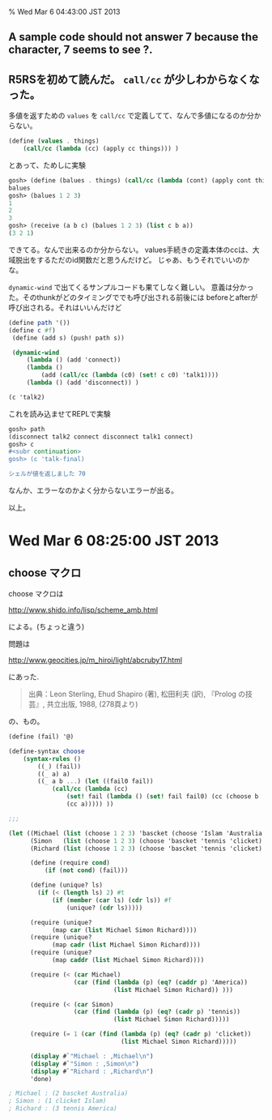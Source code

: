 % Wed Mar  6 04:43:00 JST 2013

## A sample code should not answer 7 because the character, 7 seems to see ?.

R5RSを初めて読んだ。
`call/cc` が少しわからなくなった。
---

多値を返すための `values` を `call/cc` で定義してて、なんで多値になるのか分からない。

```scheme
(define (values . things)
    (call/cc (lambda (cc) (apply cc things))) )
```

とあって、ためしに実験

```scheme
gosh> (define (balues . things) (call/cc (lambda (cont) (apply cont things))))
balues
gosh> (balues 1 2 3)
1
2
3
gosh> (receive (a b c) (balues 1 2 3) (list c b a))
(3 2 1)
```

できてる。なんで出来るのか分からない。
values手続きの定義本体のccは、大域脱出をするただのid関数だと思うんだけど。
じゃあ、もうそれでいいのかな。

`dynamic-wind` で出てくるサンプルコードも果てしなく難しい。
意義は分かった。そのthunkがどのタイミングででも呼び出される前後には
beforeとafterが呼び出される。それはいいんだけど

```scheme
(define path '())
(define c #f)
 (define (add s) (push! path s))

 (dynamic-wind
     (lambda () (add 'connect))
     (lambda ()
         (add (call/cc (lambda (c0) (set! c c0) 'talk1))))
     (lambda () (add 'disconnect)) )

(c 'talk2)
```

これを読み込ませてREPLで実験

```scheme
gosh> path
(disconnect talk2 connect disconnect talk1 connect)
gosh> c
#<subr continuation>
gosh> (c 'talk-final)

シェルが値を返しました 70
```

なんか、エラーなのかよく分からないエラーが出る。

以上。

# Wed Mar  6 08:25:00 JST 2013

## choose マクロ

choose マクロは

http://www.shido.info/lisp/scheme_amb.html

による。(ちょっと違う)

問題は

http://www.geocities.jp/m_hiroi/light/abcruby17.html

にあった.

> 出典：Leon Sterling, Ehud Shapiro (著), 松田利夫 (訳), 『Prolog の技芸』, 共立出版, 1988, (278頁より) 

の、もの。

```scheme
(define (fail) '@)

(define-syntax choose
    (syntax-rules ()
        ((_) (fail))
        ((_ a) a)
        ((_ a b ...) (let ((fail0 fail))
            (call/cc (lambda (cc)
                (set! fail (lambda () (set! fail fail0) (cc (choose b ...))))
                (cc a))))) ))

;;;

(let ((Michael (list (choose 1 2 3) 'bascket (choose 'Islam 'Australia 'America)))
      (Simon   (list (choose 1 2 3) (choose 'bascket 'tennis 'clicket) 'Islam))
      (Richard (list (choose 1 2 3) (choose 'bascket 'tennis 'clicket) (choose 'Islam 'Australia 'America))) )

      (define (require cond)
          (if (not cond) (fail)))

      (define (unique? ls)
        (if (< (length ls) 2) #t
            (if (member (car ls) (cdr ls)) #f
                (unique? (cdr ls)))))

      (require (unique?
            (map car (list Michael Simon Richard))))
      (require (unique?
            (map cadr (list Michael Simon Richard))))
      (require (unique?
            (map caddr (list Michael Simon Richard))))

      (require (< (car Michael)
                  (car (find (lambda (p) (eq? (caddr p) 'America))
                             (list Michael Simon Richard)) )))

      (require (< (car Simon)
                  (car (find (lambda (p) (eq? (cadr p) 'tennis))
                             (list Michael Simon Richard)))))

      (require (= 1 (car (find (lambda (p) (eq? (cadr p) 'clicket))
                               (list Michael Simon Richard)))))

      (display #`"Michael : ,Michael\n")
      (display #`"Simon : ,Simon\n")
      (display #`"Richard : ,Richard\n")
      'done)

; Michael : (2 bascket Australia)
; Simon : (1 clicket Islam)
; Richard : (3 tennis America)
```


